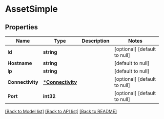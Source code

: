 # AssetSimple

## Properties
Name | Type | Description | Notes
------------ | ------------- | ------------- | -------------
**Id** | **string** |  | [optional] [default to null]
**Hostname** | **string** |  | [default to null]
**Ip** | **string** |  | [default to null]
**Connectivity** | [***Connectivity**](Connectivity.md) |  | [optional] [default to null]
**Port** | **int32** |  | [optional] [default to null]

[[Back to Model list]](../README.md#documentation-for-models) [[Back to API list]](../README.md#documentation-for-api-endpoints) [[Back to README]](../README.md)



